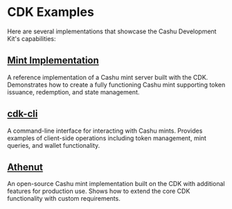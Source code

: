 # CDK Examples

Here are several implementations that showcase the Cashu Development Kit's capabilities:

## [Mint Implementation](https://github.com/cashubtc/cdk/tree/main/crates/cdk-mintd)
A reference implementation of a Cashu mint server built with the CDK. Demonstrates how to create a fully functioning Cashu mint supporting token issuance, redemption, and state management.

## [cdk-cli](https://github.com/cashubtc/cdk/tree/main/crates/cdk-cli)
A command-line interface for interacting with Cashu mints. Provides examples of client-side operations including token management, mint queries, and wallet functionality.

## [Athenut](https://github.com/thesimplekid/athenut-mint)
An open-source Cashu mint implementation built on the CDK with additional features for production use. Shows how to extend the core CDK functionality with custom requirements.

